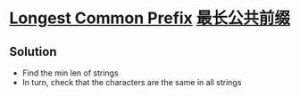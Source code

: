 # [Longest Common Prefix](https://leetcode.com/problems/longest-common-prefix/) [最长公共前缀](https://leetcode-cn.com/problems/longest-common-prefix/submissions/)

## Solution
* Find the min len of strings
* In turn, check that the characters are the same in all strings

